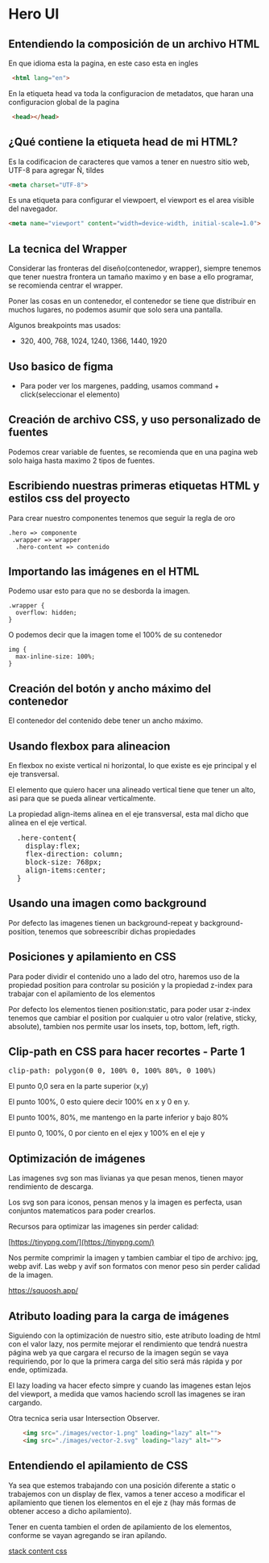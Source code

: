 # Hero UI

## Entendiendo la composición de un archivo HTML
En que idioma esta la pagina, en este caso esta en ingles
```html
 <html lang="en">
```

En la etiqueta head va toda la configuracion de metadatos, que haran una configuracion global de la pagina
```html
 <head></head>
```

## ¿Qué contiene la etiqueta head de mi HTML?
Es la codificacion de caracteres que vamos a tener en nuestro sitio web, UTF-8 para agregar  Ñ, tildes
```html
<meta charset="UTF-8">
```

Es una etiqueta para configurar el viewpoert, el viewport es el area visible del navegador.
```html
<meta name="viewport" content="width=device-width, initial-scale=1.0">
```

## La tecnica del Wrapper
Considerar las fronteras del diseño(contenedor, wrapper), siempre tenemos que tener nuestra frontera un tamaño maximo y en base a ello programar, se recomienda centrar el wrapper.

Poner las cosas en  un contenedor, el contenedor se tiene que distribuir en muchos lugares, no podemos asumir que solo sera una pantalla.

Algunos breakpoints mas usados:
- 320, 400, 768, 1024, 1240, 1366, 1440, 1920


## Uso basico de figma
- Para poder ver los margenes, padding, usamos command + click(seleccionar el elemento)

## Creación de archivo CSS, y uso personalizado de fuentes
Podemos crear variable de fuentes, se recomienda que en una pagina web solo haiga hasta maximo 2 tipos de fuentes.

## Escribiendo nuestras primeras etiquetas HTML y estilos css del proyecto
Para crear nuestro componentes tenemos que seguir la regla de oro
```
.hero => componente
 .wrapper => wrapper
  .hero-content => contenido
```

## Importando las imágenes en el HTML

Podemo usar esto para que no se desborda la imagen.

```
.wrapper {
  overflow: hidden;
}
```
O podemos decir que la imagen tome el 100% de su contenedor

```
img {
  max-inline-size: 100%;
}
```

## Creación del botón y ancho máximo del contenedor
El contenedor del contenido debe tener un ancho máximo.

## Usando flexbox para alineacion
En flexbox no existe vertical ni horizontal, lo que existe es eje principal y el eje transversal.

El elemento que quiero hacer una alineado vertical tiene que tener un alto, asi para que se pueda alinear verticalmente.

La propiedad align-items alinea en el eje transversal, esta mal dicho que alinea en el eje vertical.

<pre>
  .here-content{
    display:flex;
    flex-direction: column;
    block-size: 768px;
    align-items:center;
  }
</pre>


## Usando una imagen como background
Por defecto las imagenes tienen un background-repeat y background-position, tenemos que sobreescribir dichas propiedades

## Posiciones y apilamiento en CSS
Para poder dividir el contenido uno a lado del otro, haremos uso de la propiedad position para controlar su posición y la propiedad z-index para trabajar con el apilamiento de los elementos

Por defecto los elementos tienen position:static, para poder usar z-index tenemos que cambiar el position por cualquier u otro valor (relative, sticky, absolute), tambien nos permite usar los insets, top, bottom, left, rigth.

## Clip-path en CSS para hacer recortes - Parte 1

<pre>clip-path: polygon(0 0, 100% 0, 100% 80%, 0 100%)</pre>

El punto 0,0 sera en la parte superior (x,y)

El punto 100%, 0 esto quiere decir 100% en x y 0 en y.

El punto 100%, 80%, me mantengo en la parte inferior y bajo 80%

El punto 0, 100%, 0 por ciento en el ejex y 100% en el eje y

## Optimización de imágenes

Las imagenes svg son mas livianas ya que pesan menos, tienen mayor rendimiento de descarga.

Los svg son para iconos, pensan menos y la imagen es perfecta, usan conjuntos matematicos para poder crearlos.

Recursos para optimizar las imagenes sin perder calidad:

[https://tinypng.com/](https://tinypng.com/)

Nos permite comprimir la imagen y tambien cambiar el tipo de archivo: jpg, webp avif. Las webp y avif son formatos con menor peso sin perder calidad de la imagen.

https://squoosh.app/

## Atributo loading para la carga de imágenes

Siguiendo con la optimización de nuestro sitio, este atributo loading de html con el valor lazy, nos permite mejorar el rendimiento que tendrá nuestra página web ya que cargara el recurso de la imagen según se vaya requiriendo, por lo que la primera carga del sitio será más rápida y por ende, optimizada.

El lazy loading va hacer efecto simpre y cuando las imagenes estan lejos del viewport, a medida que vamos haciendo scroll
las imagenes se iran cargando.

Otra tecnica seria usar Intersection Observer.

```html
    <img src="./images/vector-1.png" loading="lazy" alt="">
    <img src="./images/vector-2.svg" loading="lazy" alt="">
```

## Entendiendo el apilamiento de CSS
Ya sea que estemos trabajando con una posición diferente a static o trabajemos con un display de flex, vamos a tener acceso a modificar el apilamiento que tienen los elementos en el eje z (hay más formas de obtener acceso a dicho apilamiento).

Tener en cuenta tambien el orden de apilamiento de los elementos, conforme se vayan agregando se iran apilando.


[stack content css](https://developer.mozilla.org/es/docs/Web/CSS/CSS_positioned_layout/Understanding_z-index/Stacking_context)
